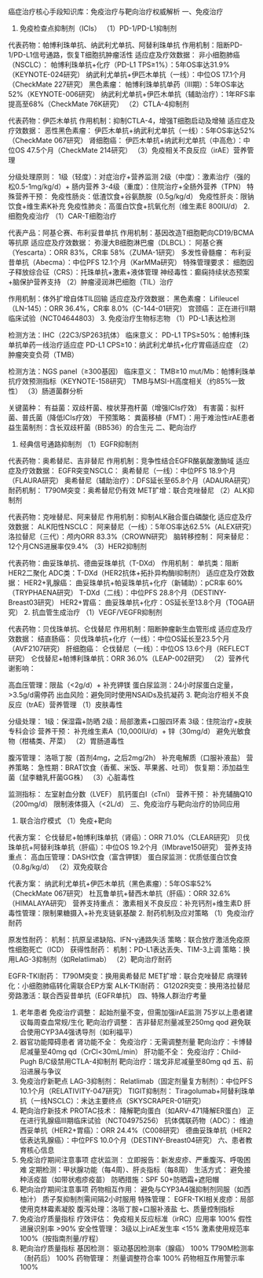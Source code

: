 癌症治疗核心手段知识库：免疫治疗与靶向治疗权威解析
一、免疫治疗
1. 免疫检查点抑制剂（ICIs）
（1）PD-1/PD-L1抑制剂

代表药物：帕博利珠单抗、纳武利尤单抗、阿替利珠单抗
作用机制：阻断PD-1/PD-L1信号通路，恢复T细胞抗肿瘤活性
适应症及疗效数据：
非小细胞肺癌（NSCLC）：
帕博利珠单抗+化疗（PD-L1 TPS≥1%）：5年OS率达31.9%（KEYNOTE-024研究）
纳武利尤单抗+伊匹木单抗（一线）：中位OS 17.1个月（CheckMate 227研究）
黑色素瘤：
帕博利珠单抗单药（III期）：5年OS率达52%（KEYNOTE-006研究）
纳武利尤单抗+伊匹木单抗（辅助治疗）：1年RFS率提高至68%（CheckMate 76K研究）
（2）CTLA-4抑制剂

代表药物：伊匹木单抗
作用机制：抑制CTLA-4，增强T细胞启动及增殖
适应症及疗效数据：
恶性黑色素瘤：
伊匹木单抗+纳武利尤单抗（一线）：5年OS率达52%（CheckMate 067研究）
肾细胞癌：
伊匹木单抗+纳武利尤单抗（中高危）：中位OS 47.5个月（CheckMate 214研究）
（3）免疫相关不良反应（irAE）营养管理

分级处理原则：
1级（轻度）：对症治疗+营养监测
2级（中度）：激素治疗（强的松0.5-1mg/kg/d）+ 肠内营养
3-4级（重度）：住院治疗+全肠外营养（TPN）
特殊营养干预：
免疫性肠炎：低渣饮食+谷氨酰胺（0.5g/kg/d）
免疫性肝炎：限钠饮食+维生素K补充
免疫性肺炎：高蛋白饮食+抗氧化剂（维生素E 800IU/d）
2. 细胞免疫治疗
（1）CAR-T细胞治疗

代表产品：阿基仑赛、布利妥昔单抗
作用机制：基因改造T细胞靶向CD19/BCMA等抗原
适应症及疗效数据：
弥漫大B细胞淋巴瘤（DLBCL）：
阿基仑赛（Yescarta）：ORR 83%，CR率 58%（ZUMA-1研究）
多发性骨髓瘤：
布利妥昔单抗（Abecma）：中位PFS 12.1个月（KarMMa研究）
特殊管理要求：
细胞因子释放综合征（CRS）：托珠单抗+激素+液体管理
神经毒性：癫痫持续状态预案+脑保护营养支持
（2）肿瘤浸润淋巴细胞（TIL）治疗

作用机制：体外扩增自体TIL回输
适应症及疗效数据：
黑色素瘤：
Lifileucel（LN-145）：ORR 36.4%，CR率 8.0%（C-144-01研究）
宫颈癌：
正在进行II期临床试验（NCT04644803）
3. 免疫治疗生物标志物
（1）PD-L1表达检测

检测方法：IHC（22C3/SP263抗体）
临床意义：
PD-L1 TPS≥50%：帕博利珠单抗单药一线治疗适应症
PD-L1 CPS≥10：纳武利尤单抗+化疗胃癌适应症
（2）肿瘤突变负荷（TMB）

检测方法：NGS panel（≥300基因）
临床意义：
TMB≥10 mut/Mb：帕博利珠单抗疗效预测指标（KEYNOTE-158研究）
TMB与MSI-H高度相关（约85%一致性）
（3）肠道菌群分析

关键菌种：
有益菌：双歧杆菌、梭状芽孢杆菌（增强ICIs疗效）
有害菌：拟杆菌、普氏菌（降低ICIs疗效）
干预策略：
粪菌移植（FMT）：用于难治性irAE患者
益生菌制剂：含长双歧杆菌（BB536）的合生元
二、靶向治疗
1. 经典信号通路抑制剂
（1）EGFR抑制剂

代表药物：奥希替尼、吉非替尼
作用机制：竞争性结合EGFR酪氨酸激酶域
适应症及疗效数据：
EGFR突变NSCLC：
奥希替尼（一线）：中位PFS 18.9个月（FLAURA研究）
奥希替尼（辅助治疗）：DFS延长至65.8个月（ADAURA研究）
耐药机制：
T790M突变：奥希替尼仍有效
MET扩增：联合克唑替尼
（2）ALK抑制剂

代表药物：克唑替尼、阿来替尼
作用机制：抑制ALK融合蛋白磷酸化
适应症及疗效数据：
ALK阳性NSCLC：
阿来替尼（一线）：5年OS率达62.5%（ALEX研究）
洛拉替尼（三代）：颅内ORR 83.3%（CROWN研究）
脑转移控制：
阿来替尼：12个月CNS进展率仅9.4%
（3）HER2抑制剂

代表药物：曲妥珠单抗、德曲妥珠单抗（T-DXd）
作用机制：
单抗类：阻断HER2二聚化
ADC类：T-DXd（HER2抗体+拓扑异构酶I抑制剂）
适应症及疗效数据：
HER2+乳腺癌：
曲妥珠单抗+帕妥珠单抗+化疗（新辅助）：pCR率 60%（TRYPHAENA研究）
T-DXd（二线）：中位PFS 28.8个月（DESTINY-Breast03研究）
HER2+胃癌：
曲妥珠单抗+化疗：OS延长至13.8个月（TOGA研究）
2. 抗血管生成治疗
（1）VEGF/VEGFR抑制剂

代表药物：贝伐珠单抗、仑伐替尼
作用机制：阻断肿瘤新生血管形成
适应症及疗效数据：
结直肠癌：
贝伐珠单抗+化疗（一线）：中位OS延长至23.5个月（AVF2107研究）
肝细胞癌：
仑伐替尼（一线）：中位OS 13.6个月（REFLECT研究）
仑伐替尼+帕博利珠单抗：ORR 36.0%（LEAP-002研究）
（2）营养代谢影响：

高血压管理：限盐（<2g/d）+ 补充钾镁
蛋白尿监测：24小时尿蛋白定量，>3.5g/d需停药
出血风险：避免同时使用NSAIDs及抗凝药
3. 靶向治疗相关不良反应（trAE）营养管理
（1）皮肤毒性

分级处理：
1级：保湿霜+防晒
2级：局部激素+口服四环素
3级：住院治疗+皮肤专科会诊
营养干预：
补充维生素A（10,000IU/d）+ 锌（30mg/d）
避免光敏食物（柑橘类、芹菜）
（2）胃肠道毒性

腹泻管理：
洛哌丁胺（首剂4mg，之后2mg/2h）
补充电解质（口服补液盐）
营养策略：
急性期：BRAT饮食（香蕉、米饭、苹果酱、吐司）
恢复期：添加益生菌（鼠李糖乳杆菌GG株）
（3）心脏毒性

监测指标：
左室射血分数（LVEF）
肌钙蛋白I（cTnI）
营养干预：
补充辅酶Q10（200mg/d）
限制液体摄入（<2L/d）
三、免疫治疗与靶向治疗的协同应用
1. 联合治疗模式
（1）免疫+靶向

代表方案：
仑伐替尼+帕博利珠单抗（肾癌）：ORR 71.0%（CLEAR研究）
贝伐珠单抗+阿替利珠单抗（肝癌）：中位OS 19.2个月（IMbrave150研究）
营养支持重点：
高血压管理：DASH饮食（富含钾镁）
蛋白尿监测：优质低蛋白饮食（0.8g/kg/d）
（2）双免疫联合

代表方案：
纳武利尤单抗+伊匹木单抗（黑色素瘤）：5年OS率52%（CheckMate 067研究）
杜瓦鲁单抗+替西木单抗（肝癌）：ORR 32.6%（HIMALAYA研究）
营养支持重点：
激素相关不良反应：补充钙剂+维生素D
肝毒性管理：限制果糖摄入+补充支链氨基酸
2. 耐药机制及应对策略
（1）免疫治疗耐药

原发性耐药：
机制：抗原呈递缺陷、IFN-γ通路失活
策略：联合放疗激活免疫原性细胞死亡（ICD）
获得性耐药：
机制：PD-L1表达丢失、TIM-3上调
策略：换用LAG-3抑制剂（如Relatlimab）
（2）靶向治疗耐药

EGFR-TKI耐药：
T790M突变：换用奥希替尼
MET扩增：联合克唑替尼
病理转化：小细胞肺癌转化需联合EP方案
ALK-TKI耐药：
G1202R突变：换用洛拉替尼
旁路激活：联合西妥昔单抗（EGFR单抗）
四、特殊人群治疗考量
1. 老年患者
免疫治疗调整：
起始剂量不变，但需加强irAE监测
75岁以上患者建议每周查血常规/生化
靶向治疗调整：
吉非替尼剂量减至250mg qod
避免联合使用CYP3A4强诱导剂（如利福平）
2. 器官功能障碍患者
肾功能不全：
免疫治疗：无需调整剂量
靶向治疗：卡博替尼减量至40mg qd（CrCl<30mL/min）
肝功能不全：
免疫治疗：Child-Pugh B/C级禁用CTLA-4抑制剂
靶向治疗：瑞戈非尼减量至80mg qd
五、前沿进展与争议
1. 免疫治疗新靶点
LAG-3抑制剂：
Relatlimab（固定剂量复方制剂）：中位PFS 10.1个月（RELATIVITY-047研究）
TIGIT抑制剂：
Tiragolumab+阿替利珠单抗（一线NSCLC）：未达主要终点（SKYSCRAPER-01研究）
2. 靶向治疗新技术
PROTAC技术：
降解靶向蛋白（如ARV-471降解ER蛋白）
正在进行乳腺癌III期临床试验（NCT04975256）
抗体偶联药物（ADC）：
维迪西妥单抗（HER2+胃癌）：ORR 24.4%（C008研究）
德曲妥珠单抗（HER2低表达乳腺癌）：中位PFS 10.0个月（DESTINY-Breast04研究）
六、患者教育核心信息
1. 免疫治疗期间注意事项
症状监测：
立即报告：新发皮疹、严重腹泻、呼吸困难
定期检测：甲状腺功能（每4周）、肝炎指标（每8周）
生活方式：
避免接种活疫苗（如带状疱疹疫苗）
防晒措施：SPF 50+防晒霜+遮阳帽
2. 靶向治疗期间注意事项
药物相互作用：
避免与CYP3A4强抑制剂同服（如西柚汁）
质子泵抑制剂需间隔2小时服用
特殊管理：
EGFR-TKI相关皮疹：局部使用克林霉素凝胶
腹泻处理：洛哌丁胺+口服补液盐
七、质量控制指标
1. 免疫治疗质量指标
疗效评估：
免疫相关反应标准（irRC）应用率 100%
假性进展识别率 >90%
安全性管理：
3级以上irAE发生率 <15%
激素使用规范率 100%（按指南剂量/疗程）
2. 靶向治疗质量指标
基因检测：
驱动基因检测率（腺癌） 100%
T790M检测率（耐药后） 100%
药物管理：
剂量调整符合率 100%
药物相互作用警示率 100%
